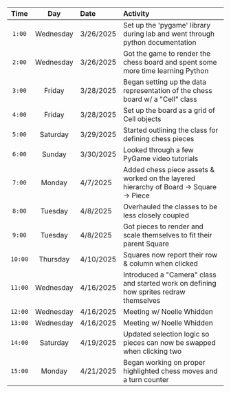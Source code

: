| Time      | Day | Date       | Activity |
|:---------:|:---:|:-----------|:---------|
| `1:00`    | Wednesday  | 3/26/2025| Set up the 'pygame' library during lab and went through python documentation |
| `2:00`    | Wednesday  | 3/26/2025| Got the game to render the chess board and spent some more time learning Python |
| `3:00`    | Friday  | 3/28/2025| Began setting up the data representation of the chess board w/ a "Cell" class
| `4:00`    | Friday  | 3/28/2025| Set up the board as a grid of Cell objects
| `5:00`    | Saturday  | 3/29/2025| Started outlining the class for defining chess pieces
| `6:00`    | Sunday  | 3/30/2025| Looked through a few PyGame video tutorials
| `7:00`    | Monday  | 4/7/2025 | Added chess piece assets & worked on the layered hierarchy of Board -> Square -> Piece
| `8:00`    | Tuesday | 4/8/2025 | Overhauled the classes to be less closely coupled
| `9:00`    | Tuesday | 4/8/2025 | Got pieces to render and scale themselves to fit their parent Square
| `10:00`   | Thursday| 4/10/2025| Squares now report their row & column when clicked
| `11:00`   | Wednesday|4/16/2025| Introduced a "Camera" class and started work on defining how sprites redraw themselves
|`12:00`    | Wednesday|4/16/2025| Meeting w/ Noelle Whidden
|`13:00`    | Wednesday|4/16/2025| Meeting w/ Noelle Whidden
|`14:00`    | Saturday |4/19/2025| Updated selection logic so pieces can now be swapped when clicking two
|`15:00`    | Monday   |4/21/2025| Began working on proper highlighted chess moves and a turn counter
